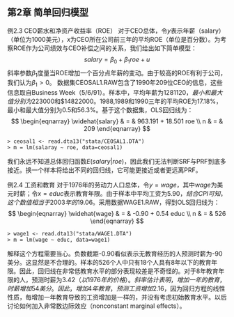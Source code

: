 ## 第2章  简单回归模型

例2.3 CEO薪水和净资产收益率（ROE）
对于CEO总体，令$y$表示年薪（salary）（单位为1000美元），$x$为CEO所在公司前三年的平均ROE（单位是百分数）。为考察ROE作为公司绩效与CEO补偿之间的关系，我们给出如下简单模型：
$$salary = \beta_0 + \beta_1 roe + u$$
斜率参数$\beta_1$度量当ROE增加一个百分点年薪的变动。由于较高的ROE有利于公司，我们认为$\beta_1>0$。
数据集CEOSAL1.RAW包含了1990年209位CEO的信息，这些信息取自Business Week（5/6/91）。样本中，平均年薪为$1281120，最小和最大值分别为$223000和$14822000。1988,1989和1990三年的平均ROE为17.18%，最小和最大值分别为0.5和56.3%。基于这个数据集，OLS回归线为：
$$
\begin{eqnarray}
\widehat{salary} & = & 963.191 + 18.501 roe \\
n & = & 209
\end{eqnarray}
$$

````
> ceosal1 <- read.dta13("stata/CEOSAL1.DTA")
> m = lm(salaray ~ roe, data=ceosal1)
````

我们永远不知道总体回归函数$E(salary|roe)$，因此我们无法判断SRF与PRF到底多接近。换一个样本将给出不同的回归线，它可能更接近或者更远离PRF。

例2.4 工资和教育
对于1976年的劳动力人口总体，令$y=wage$，其中$wage$为美元时薪；令$x=educ$表示教育年限。由于样本中平均工资为$5.90，结合CPI可知，这个数值相当于2003年的$19.06。采用数据WAGE1.RAW，得到OLS回归线为：
$$
\begin{eqnarray}
\widehat{wage} & = & -0.90 + 0.54 educ \\
n & = & 526
\end{eqnarray}
$$

````
> wage1 <- read.dta13("stata/WAGE1.DTA")
> m = lm(wage ~ educ, data=wage1)
````

解释这个方程需要当心。负数截距-0.90看似表示无教育经历的人预测时薪为-90美分。这显然是不合理的。样本的526个人中只有18个人具有8年以下的教育年限。因此，回归线在非常低教育水平的部分表现较差是不奇怪的。对于8年教育年限的人，预测时薪为$3.42（以1976年的价格）。斜率估计表明，增加一年的教育，时薪增加54美分。因此，增加4年教育，预测工资增加$2.16，因为回归方程的线性性质，每增加一年教育导致的工资增加是一样的，并没有考虑初始教育水平。以后讨论如何加入非常数边际效应（nonconstant marginal effects）。

